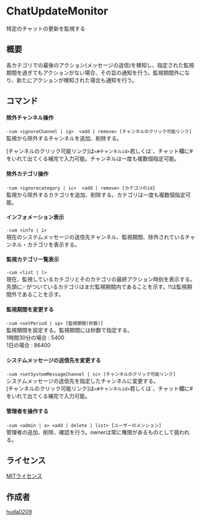 # ChatUpdateMonitor
特定のチャットの更新を監視する

## 概要
各カテゴリでの最後のアクション(メッセージの送信)を検知し、指定された監視期間を過ぎてもアクションがない場合、その旨の通知を行う。監視期間外になり、新たにアクションが検知された場合も通知を行う。

## コマンド
#### 除外チャンネル操作
`-cum <ignoreChannel | ig>  <add | remove> [チャンネルのクリック可能リンク]` <br>
監視から除外するチャンネルを追加、削除する。<br>

[チャンネルのクリック可能リンク]は`<#チャンネルid>`若しくは`、チャット欄に#をいれて出てくる補完で入力可能。チャンネルは一度も複数個指定可能。<br>

#### 除外カテゴリ操作
`-cum <ignorecategory | ic>  <add | remove> [カテゴリのid]` <br>
監視から除外するカテゴリを追加、削除する。カテゴリは一度も複数個指定可能。<br>

#### インフォメーション表示
`-cum <info | i> ` <br>
現在のシステムメッセージの送信先チャンネル、監視期間、除外されているチャンネル・カテゴリを表示する。<br>

#### 監視カテゴリ一覧表示
`-cum <list | l>` <br>
現在、監視しているカテゴリとそのカテゴリの最終アクション時刻を表示する。<br>
先頭に✅がついているカテゴリはまだ監視期間内であることを示す。‼は監視期間外であることを示す。<br>

#### 監視期間を変更する
`-cum <setPeriod | sp> [監視期間(秒数)]`<br>
監視期間を設定する。監視期間には秒数で指定する。<br>
1時間30分の場合 : 5400<br>
1日の場合 : 86400<br>

#### システムメッセージの送信先を変更する
`-cum <setSystemMessageChannel | sc> [チャンネルのクリック可能リンク]`<br>
システムメッセージの送信先を指定したチャンネルに変更する。<br>[チャンネルのクリック可能リンク]は`<#チャンネルid>`若しくは`、チャット欄に#をいれて出てくる補完で入力可能。<br>

#### 管理者を操作する
`-cum <admin | a> <add | delete | list> [ユーザーのメンション]`<br>
管理者の追加、削除、確認を行う。ownerは常に権限があるものとして扱われる。<br>


## ライセンス
[MITライセンス](https://github.com/azisaba/ChatUpdateMonitor/blob/master/LICENSE)

## 作成者
[huda0209](https://github.com/huda0209)
